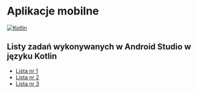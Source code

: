 # Aplikacje mobilne
[![Kotlin](https://s3.amazonaws.com/media-p.slid.es/uploads/433507/images/3949572/kotlin-android.svg)](https://kotlinlang.org/)

## Listy zadań wykonywanych w Android Studio w języku Kotlin

* [Lista nr 1](https://github.com/Mat00000/Projects/tree/master/SEM_VI/Aplikacje_mobilne/Lista1)
* [Lista nr 2](https://github.com/Mat00000/Projects/tree/master/SEM_VI/Aplikacje_mobilne/Lista2)
* [Lista nr 3](https://github.com/Mat00000/Projects/tree/master/SEM_VI/Aplikacje_mobilne/Lista3)